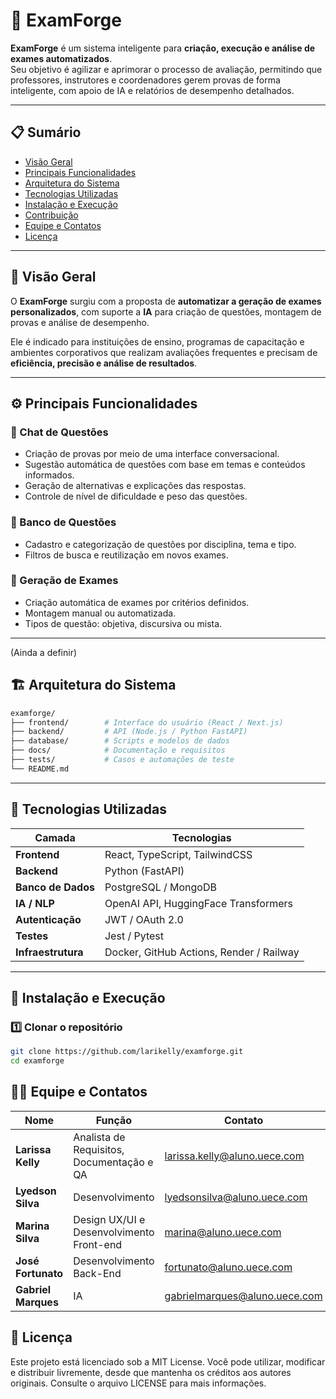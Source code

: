# 🧠 ExamForge

**ExamForge** é um sistema inteligente para **criação, execução e análise de exames automatizados**.  
Seu objetivo é agilizar e aprimorar o processo de avaliação, permitindo que professores, instrutores e coordenadores gerem provas de forma inteligente, com apoio de IA e relatórios de desempenho detalhados.

---
## 📋 Sumário

- [Visão Geral](#-visão-geral)
- [Principais Funcionalidades](#-principais-funcionalidades)
- [Arquitetura do Sistema](#-arquitetura-do-sistema)
- [Tecnologias Utilizadas](#-tecnologias-utilizadas)
- [Instalação e Execução](#-instalação-e-execução)
- [Contribuição](#-contribuição)
- [Equipe e Contatos](#-equipe-e-contatos)
- [Licença](#-licença)

---

## 🌟 Visão Geral

O **ExamForge** surgiu com a proposta de **automatizar a geração de exames personalizados**, com suporte a **IA** para criação de questões, montagem de provas e análise de desempenho.

Ele é indicado para instituições de ensino, programas de capacitação e ambientes corporativos que realizam avaliações frequentes e precisam de **eficiência, precisão e análise de resultados**.

---

## ⚙️ Principais Funcionalidades

### 💬 Chat de Questões
- Criação de provas por meio de uma interface conversacional.  
- Sugestão automática de questões com base em temas e conteúdos informados.  
- Geração de alternativas e explicações das respostas.  
- Controle de nível de dificuldade e peso das questões.

### 🧩 Banco de Questões
- Cadastro e categorização de questões por disciplina, tema e tipo.  
- Filtros de busca e reutilização em novos exames.  

### 🧠 Geração de Exames
- Criação automática de exames por critérios definidos.  
- Montagem manual ou automatizada.  
- Tipos de questão: objetiva, discursiva ou mista.


---

(Ainda a definir)

## 🏗️ Arquitetura do Sistema

```bash
examforge/
├── frontend/        # Interface do usuário (React / Next.js)
├── backend/         # API (Node.js / Python FastAPI)
├── database/        # Scripts e modelos de dados
├── docs/            # Documentação e requisitos
├── tests/           # Casos e automações de teste
└── README.md
```
---

## 🧰 Tecnologias Utilizadas

| Camada | Tecnologias |
|--------|--------------|
| **Frontend** | React, TypeScript, TailwindCSS |
| **Backend** | Python (FastAPI) |
| **Banco de Dados** | PostgreSQL / MongoDB |
| **IA / NLP** | OpenAI API, HuggingFace Transformers |
| **Autenticação** | JWT / OAuth 2.0 |
| **Testes** | Jest / Pytest |
| **Infraestrutura** | Docker, GitHub Actions, Render / Railway |

---

## 🚀 Instalação e Execução

### 1️⃣ Clonar o repositório
```bash
git clone https://github.com/larikelly/examforge.git
cd examforge
```

## 👩‍💻 Equipe e Contatos

| Nome | Função | Contato |
|------|--------|----------|
| **Larissa Kelly** | Analista de Requisitos, Documentação e QA | larissa.kelly@aluno.uece.com |
| **Lyedson Silva** | Desenvolvimento | lyedsonsilva@aluno.uece.com |
| **Marina Silva** | Design UX/UI e Desenvolvimento Front-end | marina@aluno.uece.com |
| **José Fortunato** | Desenvolvimento Back-End | fortunato@aluno.uece.com |
| **Gabriel Marques** | IA | gabrielmarques@aluno.uece.com |


## 📜 Licença

Este projeto está licenciado sob a MIT License.
Você pode utilizar, modificar e distribuir livremente, desde que mantenha os créditos aos autores originais.
Consulte o arquivo LICENSE
 para mais informações.